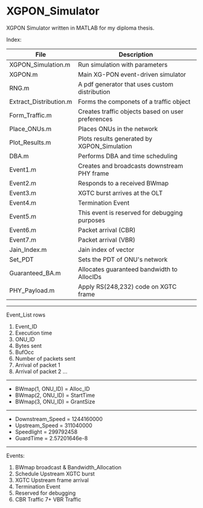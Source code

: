 # XGPON_Simulator
XGPON Simulator written in MATLAB for my diploma thesis.

Index:

| File     | Description    | 
| ---------|----------------|
| XGPON_Simulation.m      | Run simulation with parameters |
| XGPON.m			   		      | Main XG-PON event-driven simulator |
|RNG.m			              | A pdf generator that uses custom distribution|
|Extract_Distribution.m  | Forms the componets of a traffic object|
|Form_Traffic.m			    | Creates traffic objects based on user preferences|
|Place_ONUs.m			      | Places ONUs in the network|
|Plot_Results.m			    | Plots results generated by XGPON_Simulation|
|DBA.m					          | Performs DBA and time scheduling|
|Event1.m				        | Creates and broadcasts downstream PHY frame|
|Event2.m				        | Responds to a received BWmap|
|Event3.m				        | XGTC burst arrives at the OLT|
|Event4.m				        | Termination Event|
|Event5.m				        | This event is reserved for debugging purposes|
|Event6.m				        | Packet arrival (CBR)|
|Event7.m                | Packet arrival (VBR)|
|Jain_Index.m		        | Jain index of vector|
|Set_PDT                 | Sets the PDT of ONU's network|
|Guaranteed_BA.m         | Allocates guaranteed bandwidth to AllocIDs|
|PHY_Payload.m           | Apply RS(248,232) code on XGTC frame|

---------------------------------

Event_List rows
1. Event_ID
2. Execution time
3. ONU_ID
4. Bytes sent
5. BufOcc
6. Number of packets sent
7. Arrival of packet 1
8. Arrival of packet 2
...

---------------------------------

* BWmap(1, ONU_ID) = Alloc_ID
* BWmap(2, ONU_ID) = StartTime
* BWmap(3, ONU_ID) = GrantSize

---------------------------------

* Downstream_Speed = 1244160000
* Upstream_Speed = 311040000
* Speedlight = 299792458
* GuardTime = 2.57201646e-8

---------------------------------

Events:
1. BWmap broadcast & Bandwidth_Allocation
2. Schedule Upstream XGTC burst
3. XGTC Upstream frame arrival
4. Termination Event
5. Reserved for debugging
6. CBR Traffic
7+ VBR Traffic
